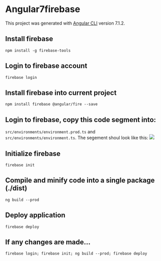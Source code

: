 # Angular7firebase

This project was generated with [Angular CLI](https://github.com/angular/angular-cli) version 7.1.2.

## Install firebase
`npm install -g firebase-tools` 

## Login to firebase account
`firebase login` 
 
 ## Install firebase into current project
`npm install firebase @angular/fire --save `
## Login to firebase, copy this code segment into: 
`src/environments/environment.prod.ts` and `src/environments/environment.ts`. The segement shoul look like this:
<img src="https://csharpcorner-mindcrackerinc.netdna-ssl.com/article/deploy/Images/3.png">
## Initialize firebase
`firebase init`
    
## Compile and minify code into a single package (./dist)
`ng build --prod`

## Deploy application
`firebase deploy`

## If any changes are made...
`firebase login; firebase init; ng build --prod; firebase deploy`
